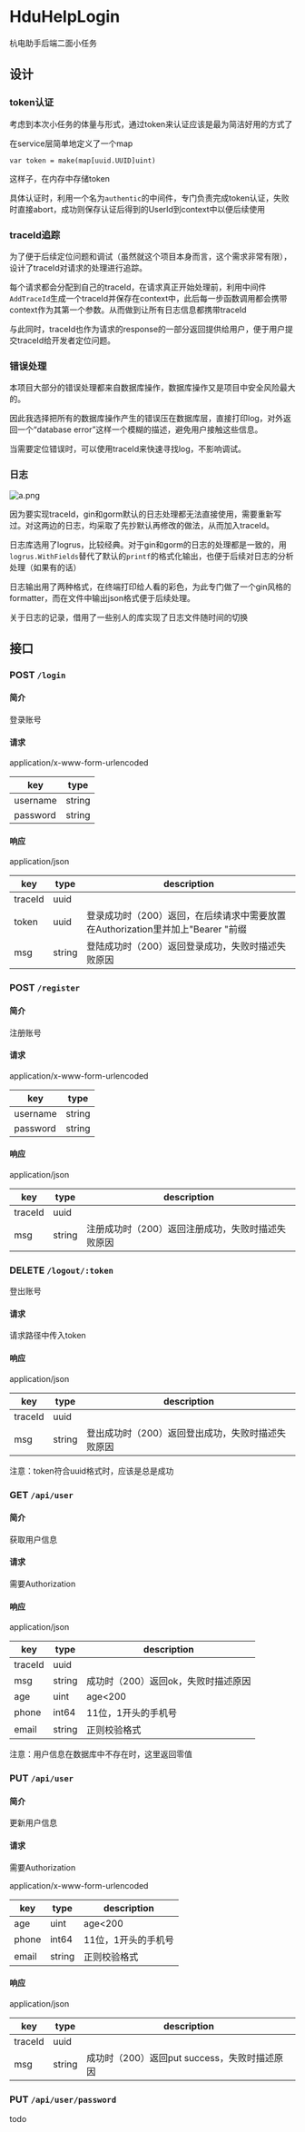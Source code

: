 # HduHelpLogin
杭电助手后端二面小任务

## 设计

### token认证

考虑到本次小任务的体量与形式，通过token来认证应该是最为简洁好用的方式了

在service层简单地定义了一个map

```golang
var token = make(map[uuid.UUID]uint)
```

这样子，在内存中存储token

具体认证时，利用一个名为`authentic`的中间件，专门负责完成token认证，失败时直接abort，成功则保存认证后得到的UserId到context中以便后续使用

### traceId追踪

为了便于后续定位问题和调试（虽然就这个项目本身而言，这个需求非常有限），设计了traceId对请求的处理进行追踪。

每个请求都会分配到自己的traceId，在请求真正开始处理前，利用中间件`AddTraceId`生成一个traceId并保存在context中，此后每一步函数调用都会携带context作为其第一个参数。从而做到让所有日志信息都携带traceId

与此同时，traceId也作为请求的response的一部分返回提供给用户，便于用户提交traceId给开发者定位问题。

### 错误处理

本项目大部分的错误处理都来自数据库操作，数据库操作又是项目中安全风险最大的。

因此我选择把所有的数据库操作产生的错误压在数据库层，直接打印log，对外返回一个“database error”这样一个模糊的描述，避免用户接触这些信息。

当需要定位错误时，可以使用traceId来快速寻找log，不影响调试。

### 日志

![a.png](https://s2.loli.net/2022/10/05/mHCRXGEMyxot1Jh.png)

因为要实现traceId，gin和gorm默认的日志处理都无法直接使用，需要重新写过。对这两边的日志，均采取了先抄默认再修改的做法，从而加入traceId。

日志库选用了logrus，比较经典。对于gin和gorm的日志的处理都是一致的，用`logrus.WithFields`替代了默认的`printf`的格式化输出，也便于后续对日志的分析处理（如果有的话）

日志输出用了两种格式，在终端打印给人看的彩色，为此专门做了一个gin风格的formatter，而在文件中输出json格式便于后续处理。

关于日志的记录，借用了一些别人的库实现了日志文件随时间的切换

## 接口

### POST `/login`

#### 简介

登录账号

#### 请求

application/x-www-form-urlencoded

| key      | type   |
|----------|--------|
| username | string |
| password | string |

#### 响应

application/json

| key     | type   | description                                          |
|---------|--------|------------------------------------------------------|
| traceId | uuid   |                                                      |
| token   | uuid   | 登录成功时（200）返回，在后续请求中需要放置在Authorization里并加上"Bearer "前缀 |
| msg     | string | 登陆成功时（200）返回登录成功，失败时描述失败原因                           |


### POST `/register`

#### 简介

注册账号

#### 请求

application/x-www-form-urlencoded

| key      | type   |
|----------|--------|
| username | string |
| password | string |

#### 响应

application/json

| key     | type   | description                |
|---------|--------|----------------------------|
| traceId | uuid   |                            |
| msg     | string | 注册成功时（200）返回注册成功，失败时描述失败原因 |

### DELETE `/logout/:token`

登出账号

#### 请求

请求路径中传入token

#### 响应

application/json

| key     | type   | description                |
|---------|--------|----------------------------|
| traceId | uuid   |                            |
| msg     | string | 登出成功时（200）返回登出成功，失败时描述失败原因 |

注意：token符合uuid格式时，应该是总是成功

### GET `/api/user`

#### 简介

获取用户信息

#### 请求

需要Authorization

#### 响应

application/json

| key     | type   | description          |
|---------|--------|----------------------|
| traceId | uuid   |                      |
| msg     | string | 成功时（200）返回ok，失败时描述原因 |
| age     | uint   | age<200              |
| phone   | int64  | 11位，1开头的手机号          |
| email   | string | 正则校验格式               |

注意：用户信息在数据库中不存在时，这里返回零值

### PUT `/api/user`

#### 简介

更新用户信息

#### 请求

需要Authorization

application/x-www-form-urlencoded

| key     | type   | description          |
|---------|--------|----------------------|
| age     | uint   | age<200              |
| phone   | int64  | 11位，1开头的手机号          |
| email   | string | 正则校验格式               |

#### 响应

application/json

| key     | type   | description                   |
|---------|--------|-------------------------------|
| traceId | uuid   |                               |
| msg     | string | 成功时（200）返回put success，失败时描述原因 |

### PUT `/api/user/password`
todo
